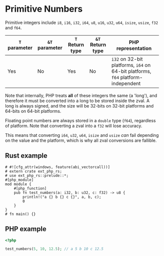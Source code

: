 # Primitive Numbers

Primitive integers include `i8`, `i16`, `i32`, `i64`, `u8`, `u16`, `u32`, `u64`,
`isize`, `usize`, `f32` and `f64`.

| `T` parameter | `&T` parameter | `T` Return type | `&T` Return type | PHP representation                                                               |
| ------------- | -------------- | --------------- | ---------------- | -------------------------------------------------------------------------------- |
| Yes           | No             | Yes             | No               | `i32` on 32-bit platforms, `i64` on 64-bit platforms, `f64` platform-independent |

Note that internally, PHP treats **all** of these integers the same (a 'long'),
and therefore it must be converted into a long to be stored inside the zval. A
long is always signed, and the size will be 32-bits on 32-bit platforms and
64-bits on 64-bit platforms.

Floating point numbers are always stored in a `double` type (`f64`), regardless
of platform. Note that converting a zval into a `f32` will lose accuracy.

This means that converting `i64`, `u32`, `u64`, `isize` and `usize` _can_ fail
depending on the value and the platform, which is why all zval conversions are
fallible.

## Rust example

```rust,no_run
# #![cfg_attr(windows, feature(abi_vectorcall))]
# extern crate ext_php_rs;
# use ext_php_rs::prelude::*;
#[php_module]
mod module {
    #[php_function]
    pub fn test_numbers(a: i32, b: u32, c: f32) -> u8 {
        println!("a {} b {} c {}", a, b, c);
        0
    }
}
# fn main() {}
```

## PHP example

```php
<?php

test_numbers(5, 10, 12.5); // a 5 b 10 c 12.5
```
